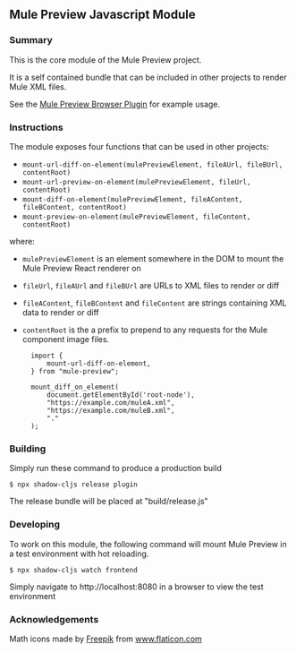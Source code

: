 ## Mule Preview Javascript Module

### Summary

This is the core module of the Mule Preview project.

It is a self contained bundle that can be included in other projects
to render Mule XML files.

See the [Mule Preview Browser Plugin](../browser-plugin) for example usage.

### Instructions

The module exposes four functions that can be used in other projects:

- `mount-url-diff-on-element(mulePreviewElement, fileAUrl, fileBUrl, contentRoot)`
- `mount-url-preview-on-element(mulePreviewElement, fileUrl, contentRoot)`
- `mount-diff-on-element(mulePreviewElement, fileAContent, fileBContent, contentRoot)`
- `mount-preview-on-element(mulePreviewElement, fileContent, contentRoot)`

where:

- `mulePreviewElement` is an element somewhere in the DOM to mount the Mule Preview React renderer on
- `fileUrl`, `fileAUrl` and `fileBUrl` are URLs to XML files to render or diff
- `fileAContent`, `fileBContent` and `fileContent` are strings containing XML data to render or diff
- `contentRoot` is the a prefix to prepend to any requests for the Mule component image files.

        import {
            mount-url-diff-on-element,
        } from "mule-preview";

        mount_diff_on_element(
            document.getElementById('root-node'),
            "https://example.com/muleA.xml",
            "https://example.com/muleB.xml",
            "."
        );

### Building

Simply run these command to produce a production build

    $ npx shadow-cljs release plugin

The release bundle will be placed at "build/release.js"

### Developing

To work on this module, the following command will mount Mule Preview in a test environment
with hot reloading.

    $ npx shadow-cljs watch frontend

Simply navigate to http://localhost:8080 in a browser to view the test environment

### Acknowledgements

Math icons made by [Freepik](https://www.freepik.com/home) from www.flaticon.com
